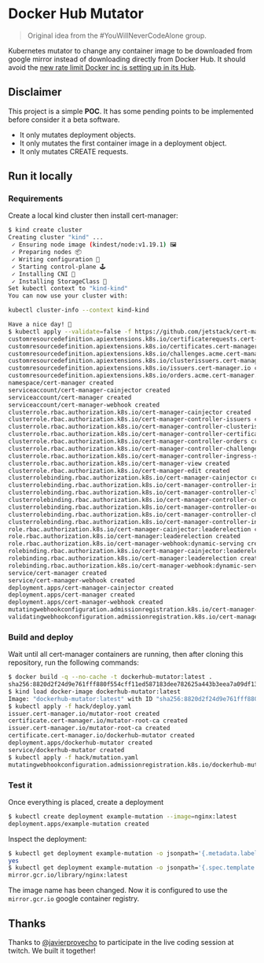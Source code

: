 # Docker Hub Mutator

> Original idea from the #YouWillNeverCodeAlone group.

Kubernetes mutator to change any container image to be downloaded from google mirror instead of downloading directly from Docker Hub.
It should avoid the [new rate limit Docker inc is setting up in its Hub](https://docs.docker.com/docker-hub/download-rate-limit/).

## Disclaimer

This project is a simple **POC**.
It has some pending points to be implemented before consider it a beta software.

- It only mutates deployment objects.
- It only mutates the first container image in a deployment object.
- It only mutates CREATE requests.

## Run it locally

### Requirements

Create a local kind cluster then install cert-manager:

```bash
$ kind create cluster
Creating cluster "kind" ...
 ✓ Ensuring node image (kindest/node:v1.19.1) 🖼
 ✓ Preparing nodes 📦
 ✓ Writing configuration 📜
 ✓ Starting control-plane 🕹️
 ✓ Installing CNI 🔌
 ✓ Installing StorageClass 💾
Set kubectl context to "kind-kind"
You can now use your cluster with:

kubectl cluster-info --context kind-kind

Have a nice day! 👋
$ kubectl apply --validate=false -f https://github.com/jetstack/cert-manager/releases/download/v1.0.4/cert-manager.yaml
customresourcedefinition.apiextensions.k8s.io/certificaterequests.cert-manager.io created
customresourcedefinition.apiextensions.k8s.io/certificates.cert-manager.io created
customresourcedefinition.apiextensions.k8s.io/challenges.acme.cert-manager.io created
customresourcedefinition.apiextensions.k8s.io/clusterissuers.cert-manager.io created
customresourcedefinition.apiextensions.k8s.io/issuers.cert-manager.io created
customresourcedefinition.apiextensions.k8s.io/orders.acme.cert-manager.io created
namespace/cert-manager created
serviceaccount/cert-manager-cainjector created
serviceaccount/cert-manager created
serviceaccount/cert-manager-webhook created
clusterrole.rbac.authorization.k8s.io/cert-manager-cainjector created
clusterrole.rbac.authorization.k8s.io/cert-manager-controller-issuers created
clusterrole.rbac.authorization.k8s.io/cert-manager-controller-clusterissuers created
clusterrole.rbac.authorization.k8s.io/cert-manager-controller-certificates created
clusterrole.rbac.authorization.k8s.io/cert-manager-controller-orders created
clusterrole.rbac.authorization.k8s.io/cert-manager-controller-challenges created
clusterrole.rbac.authorization.k8s.io/cert-manager-controller-ingress-shim created
clusterrole.rbac.authorization.k8s.io/cert-manager-view created
clusterrole.rbac.authorization.k8s.io/cert-manager-edit created
clusterrolebinding.rbac.authorization.k8s.io/cert-manager-cainjector created
clusterrolebinding.rbac.authorization.k8s.io/cert-manager-controller-issuers created
clusterrolebinding.rbac.authorization.k8s.io/cert-manager-controller-clusterissuers created
clusterrolebinding.rbac.authorization.k8s.io/cert-manager-controller-certificates created
clusterrolebinding.rbac.authorization.k8s.io/cert-manager-controller-orders created
clusterrolebinding.rbac.authorization.k8s.io/cert-manager-controller-challenges created
clusterrolebinding.rbac.authorization.k8s.io/cert-manager-controller-ingress-shim created
role.rbac.authorization.k8s.io/cert-manager-cainjector:leaderelection created
role.rbac.authorization.k8s.io/cert-manager:leaderelection created
role.rbac.authorization.k8s.io/cert-manager-webhook:dynamic-serving created
rolebinding.rbac.authorization.k8s.io/cert-manager-cainjector:leaderelection created
rolebinding.rbac.authorization.k8s.io/cert-manager:leaderelection created
rolebinding.rbac.authorization.k8s.io/cert-manager-webhook:dynamic-serving created
service/cert-manager created
service/cert-manager-webhook created
deployment.apps/cert-manager-cainjector created
deployment.apps/cert-manager created
deployment.apps/cert-manager-webhook created
mutatingwebhookconfiguration.admissionregistration.k8s.io/cert-manager-webhook created
validatingwebhookconfiguration.admissionregistration.k8s.io/cert-manager-webhook created
```

### Build and deploy

Wait until all cert-manager containers are running, then after cloning this repository, run the following commands:

```bash
$ docker build -q --no-cache -t dockerhub-mutator:latest .
sha256:8820d2f24d9e761fff880f554cff11ed587183dee782625a443b3eea7a09df13
$ kind load docker-image dockerhub-mutator:latest
Image: "dockerhub-mutator:latest" with ID "sha256:8820d2f24d9e761fff880f554cff11ed587183dee782625a443b3eea7a09df13" not yet present on node "kind-control-plane", loading...
$ kubectl apply -f hack/deploy.yaml
issuer.cert-manager.io/mutator-root created
certificate.cert-manager.io/mutator-root-ca created
issuer.cert-manager.io/mutator-root-ca created
certificate.cert-manager.io/dockerhub-mutator created
deployment.apps/dockerhub-mutator created
service/dockerhub-mutator created
$ kubectl apply -f hack/mutation.yaml
mutatingwebhookconfiguration.admissionregistration.k8s.io/dockerhub-mutator created
```

### Test it

Once everything is placed, create a deployment

```bash
$ kubectl create deployment example-mutation --image=nginx:latest
deployment.apps/example-mutation created
```

Inspect the deployment:

```bash
$ kubectl get deployment example-mutation -o jsonpath='{.metadata.labels.mutated}'
yes
$ kubectl get deployment example-mutation -o jsonpath='{.spec.template.spec.containers[0].image}'
mirror.gcr.io/library/nginx:latest
```

The image name has been changed. Now it is configured to use the `mirror.gcr.io` google container registry.


## Thanks

Thanks to [@javierprovecho](https://github.com/javierprovecho) to participate in the live coding session at twitch. We built it together!
